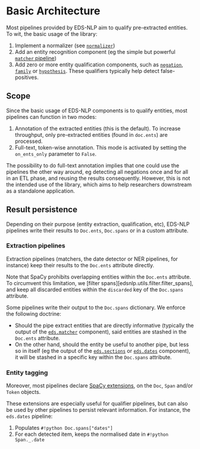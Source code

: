 # Basic Architecture

Most pipelines provided by EDS-NLP aim to qualify pre-extracted entities. To wit, the basic usage of the library:

1. Implement a normalizer (see [`normalizer`](./core/normalisation.md))
2. Add an entity recognition component (eg the simple but powerful [`matcher` pipeline](./core/matcher.md))
3. Add zero or more entity qualification components, such as [`negation`](./qualifiers/negation.md), [`family`](./qualifiers/family.md) or [`hypothesis`](./qualifiers/hypothesis.md). These qualifiers typically help detect false-positives.

## Scope

Since the basic usage of EDS-NLP components is to qualify entities, most pipelines can function in two modes:

1. Annotation of the extracted entities (this is the default). To increase throughput, only pre-extracted entities (found in `doc.ents`) are processed.
2. Full-text, token-wise annotation. This mode is activated by setting the `on_ents_only` parameter to `False`.

The possibility to do full-text annotation implies that one could use the pipelines the other way around, eg detecting all negations once and for all in an ETL phase, and reusing the results consequently. However, this is not the intended use of the library, which aims to help researchers downstream as a standalone application.

## Result persistence

Depending on their purpose (entity extraction, qualification, etc), EDS-NLP pipelines write their results to `Doc.ents`, `Doc.spans` or in a custom attribute.

### Extraction pipelines

Extraction pipelines (matchers, the date detector or NER pipelines, for instance) keep their results to the `Doc.ents` attribute directly.

Note that SpaCy prohibits overlapping entities within the `Doc.ents` attribute. To circumvent this limitation, we [filter spans][edsnlp.utils.filter.filter_spans], and keep all discarded entities within the `discarded` key of the `Doc.spans` attribute.

Some pipelines write their output to the `Doc.spans` dictionary. We enforce the following doctrine:

- Should the pipe extract entities that are directly informative (typically the output of the [`eds.matcher`](./core/matcher.md) component), said entities are stashed in the `Doc.ents` attribute.
- On the other hand, should the entity be useful to another pipe, but less so in itself (eg the output of the [`eds.sections`](./misc/sections.md) or [`eds.dates`](./misc/dates.md) component), it will be stashed in a specific key within the `Doc.spans` attribute.

### Entity tagging

Moreover, most pipelines declare [SpaCy extensions](https://spacy.io/usage/processing-pipelines#custom-components-attributes), on the `Doc`, `Span` and/or `Token` objects.

These extensions are especially useful for qualifier pipelines, but can also be used by other pipelines to persist relevant information. For instance, the `eds.dates` pipeline:

1. Populates `#!python Doc.spans["dates"]`
2. For each detected item, keeps the normalised date in `#!python Span._.date`
